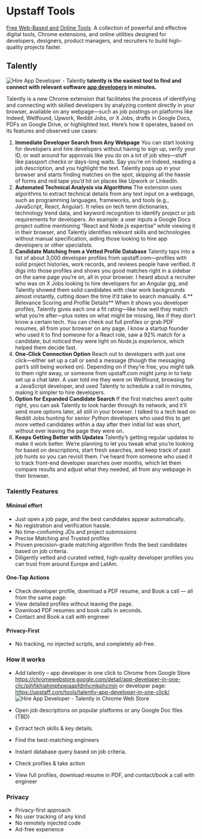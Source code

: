 # Upstaff Tools
[Free Web-Based and Online Tools](https://upstaff.com/tools/).
A collection of powerful and effective digital tools, Chrome extensions, and online utilities designed for developers, designers, product managers, and recruiters to build high-quality projects faster.

## Talently
![Hire App Developer - Talently](https://upstaff.com/wp-content/uploads/2025/02/Screenshot_03_1280x800-1.jpeg.webp)
**talently is the easiest tool to find and connect with relevant software [app developers](https://upstaff.com/tools/talently-app-developer-in-one-click/) in minutes.**

Talently is a new Chrome extension that facilitates the process of identifying and connecting with skilled developers by analyzing content directly in your browser, available on any webpage—such as job postings on platforms like Indeed, Wellfound, Upwork, Reddit Jobs, or X Jobs, drafts in Google Docs, PDFs on Google Drive, or highlighted text. Here’s how it operates, based on its features and observed use cases:
1. **Immediate Developer Search from Any Webpage**
You can start looking for developers and hire developers without having to sign up, verify your ID, or wait around for approvals like you do on a lot of job sites—stuff like passport checks or days-long waits. Say you’re on Indeed, reading a job description, and you highlight the text. Talently pops up in your browser and starts finding matches on the spot, skipping all the hassle of forms and red tape you’d hit on places like Upwork or LinkedIn.
2. **Automated Technical Analysis via Algorithms**
The extension uses algorithms to extract technical details from any text input on a webpage, such as programming languages, frameworks, and tools (e.g., JavaScript, React, Angular). It relies on tech term dictionaries, technology trend data, and keyword recognition to identify project or job requirements for developers. An example: a user inputs a Google Docs project outline mentioning “React and Node.js expertise” while viewing it in their browser, and Talently identifies relevant skills and technologies without manual specification, aiding those looking to hire app developers or other specialists.
3. **Candidate Matching from a Vetted Profile Database**
Talently taps into a list of about 3,000 developer profiles from upstaff.com—profiles with solid project histories, work records, and reviews people have verified. It digs into those profiles and shows you good matches right in a sidebar on the same page you’re on, all in your browser. I heard about a recruiter who was on X Jobs looking to hire developers for an Angular gig, and Talently showed them solid candidates with clear work backgrounds almost instantly, cutting down the time it’d take to search manually.
4.** Relevance Scoring and Profile Details**
When it shows you developer profiles, Talently gives each one a fit rating—like how well they match what you’re after—plus notes on what might be missing, like if they don’t know a certain tech. You can check out full profiles or grab PDF resumes, all from your browser on any page. I know a startup founder who used it to find someone for a React role, saw a 92% match for a candidate, but noticed they were light on Node.js experience, which helped them decide fast.
5. **One-Click Connection Option**
Reach out to developers with just one click—either set up a call or send a message (though the messaging part’s still being worked on). Depending on if they’re free, you might talk to them right away, or someone from upstaff.com might jump in to help set up a chat later. A user told me they were on Wellfound, browsing for a JavaScript developer, and used Talently to schedule a call in minutes, making it simpler to hire developers.
6. **Option for Expanded Candidate Search**
If the first matches aren’t quite right, you can ask Talently to look harder through its network, and it’ll send more options later, all still in your browser. I talked to a tech lead on Reddit Jobs hunting for senior Python developers who used this to get more vetted candidates within a day after their initial list was short, without ever leaving the page they were on.
7. **Keeps Getting Better with Updates**
Talently’s getting regular updates to make it work better. We’re planning to let you tweak what you’re looking for based on descriptions, start fresh searches, and keep track of past job hunts so you can revisit them. I’ve heard from someone who used it to track front-end developer searches over months, which let them compare results and adjust what they needed, all from any webpage in their browser.

### Talently Features
#### Minimal effort
* Just open a job page, and the best candidates appear automatically. 
* No registration and verification hassle.
* No time-confuming JDs and project submissions
* Precise Matching and Trusted profiles
* Proven precision-grade matching algorithm finds the best candidates based on job criteria.
* Diligently vetted and curated vetted, high-quality developer profiles you can trust from around Europe and LatAm.
#### One-Tap Actions
* Check developer profile, download a PDF resume, and Book a call — all from the same page:
* View detailed profiles without leaving the page.
* Download PDF resumes and book calls in seconds.
* Contact and Book a call with engineer
#### Privacy-First
* No tracking, no injected scripts, and completely ad-free.

### How it works
* Add talently – app developer in one click to Chrome from Google Store https://chromewebstore.google.com/detail/app-developer-in-one-clic/pjhfikhiahmphpeiaapfdnhcmkphcmjn or developer page: https://upstaff.com/tools/talently-app-developer-in-one-click/
![Hire App Developer - Talently in Chrome Web Store](https://upstaff.com/wp-content/uploads/2025/03/107280622-91a8ea80-6a26-11eb-8d07-77c548b28665.png)

* Open job descriptions on popular platforms or any Google Doc files (TBD)
* Extract tech skills & key details.
* Find the best-matching engineers
* Instant database query based on job criteria.
* Check profiles & take action
* View full profiles, download resume in PDF, and contact/book a call with engineer

### Privacy
* Privacy-first approach
* No user tracking of any kind
* No remotely injected code
* Ad-free experience

